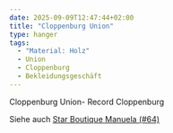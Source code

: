 ```yaml
---
date: 2025-09-09T12:47:44+02:00
title: "Cloppenburg Union"
type: hanger
tags:
  - "Material: Holz"
  - Union
  - Cloppenburg
  - Bekleidungsgeschäft
---
```

Cloppenburg
Union-
Record
Cloppenburg

<div class="notes">
  Siehe auch <a href="/post/64">Star Boutique Manuela (#64)</a>
</div>
